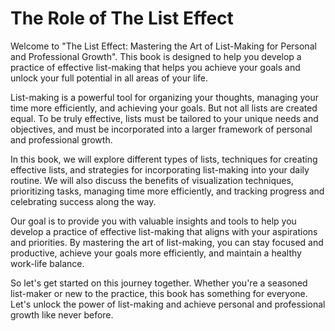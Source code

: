 The Role of The List Effect
=========================================

Welcome to "The List Effect: Mastering the Art of List-Making for Personal and Professional Growth". This book is designed to help you develop a practice of effective list-making that helps you achieve your goals and unlock your full potential in all areas of your life.

List-making is a powerful tool for organizing your thoughts, managing your time more efficiently, and achieving your goals. But not all lists are created equal. To be truly effective, lists must be tailored to your unique needs and objectives, and must be incorporated into a larger framework of personal and professional growth.

In this book, we will explore different types of lists, techniques for creating effective lists, and strategies for incorporating list-making into your daily routine. We will also discuss the benefits of visualization techniques, prioritizing tasks, managing time more efficiently, and tracking progress and celebrating success along the way.

Our goal is to provide you with valuable insights and tools to help you develop a practice of effective list-making that aligns with your aspirations and priorities. By mastering the art of list-making, you can stay focused and productive, achieve your goals more efficiently, and maintain a healthy work-life balance.

So let's get started on this journey together. Whether you're a seasoned list-maker or new to the practice, this book has something for everyone. Let's unlock the power of list-making and achieve personal and professional growth like never before.
